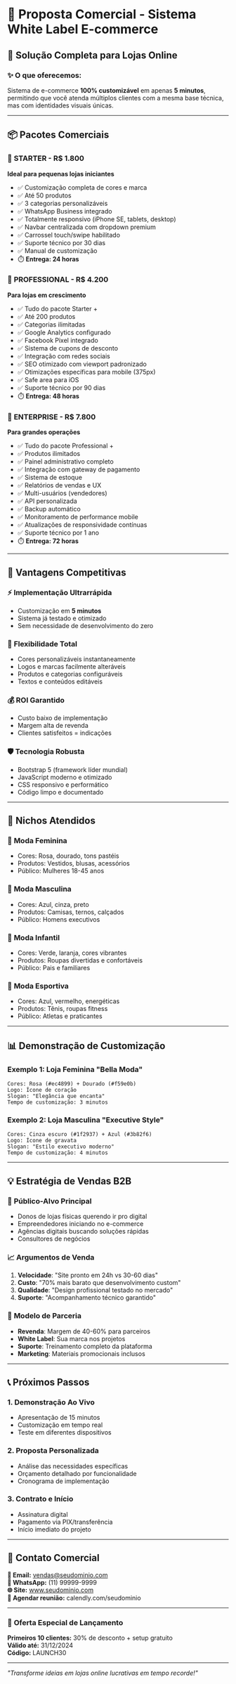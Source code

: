 # 💼 Proposta Comercial - Sistema White Label E-commerce

## 🎯 Solução Completa para Lojas Online

### ✨ O que oferecemos:
Sistema de e-commerce **100% customizável** em apenas **5 minutos**, permitindo que você atenda múltiplos clientes com a mesma base técnica, mas com identidades visuais únicas.

---

## 📦 Pacotes Comerciais

### 🥉 **STARTER** - R$ 1.800
**Ideal para pequenas lojas iniciantes**
- ✅ Customização completa de cores e marca
- ✅ Até 50 produtos
- ✅ 3 categorias personalizáveis
- ✅ WhatsApp Business integrado
- ✅ Totalmente responsivo (iPhone SE, tablets, desktop)
- ✅ Navbar centralizada com dropdown premium
- ✅ Carrossel touch/swipe habilitado
- ✅ Suporte técnico por 30 dias
- ✅ Manual de customização
- ⏱️ **Entrega: 24 horas**

### 🥈 **PROFESSIONAL** - R$ 4.200
**Para lojas em crescimento**
- ✅ Tudo do pacote Starter +
- ✅ Até 200 produtos
- ✅ Categorias ilimitadas
- ✅ Google Analytics configurado
- ✅ Facebook Pixel integrado
- ✅ Sistema de cupons de desconto
- ✅ Integração com redes sociais
- ✅ SEO otimizado com viewport padronizado
- ✅ Otimizações específicas para mobile (375px)
- ✅ Safe area para iOS
- ✅ Suporte técnico por 90 dias
- ⏱️ **Entrega: 48 horas**

### 🥇 **ENTERPRISE** - R$ 7.800
**Para grandes operações**
- ✅ Tudo do pacote Professional +
- ✅ Produtos ilimitados
- ✅ Painel administrativo completo
- ✅ Integração com gateway de pagamento
- ✅ Sistema de estoque
- ✅ Relatórios de vendas e UX
- ✅ Multi-usuários (vendedores)
- ✅ API personalizada
- ✅ Backup automático
- ✅ Monitoramento de performance mobile
- ✅ Atualizações de responsividade contínuas
- ✅ Suporte técnico por 1 ano
- ⏱️ **Entrega: 72 horas**

---

## 🚀 Vantagens Competitivas

### ⚡ **Implementação Ultrarrápida**
- Customização em **5 minutos**
- Sistema já testado e otimizado
- Sem necessidade de desenvolvimento do zero

### 🎨 **Flexibilidade Total**
- Cores personalizáveis instantaneamente
- Logos e marcas facilmente alteráveis
- Produtos e categorias configuráveis
- Textos e conteúdos editáveis

### 💰 **ROI Garantido**
- Custo baixo de implementação
- Margem alta de revenda
- Clientes satisfeitos = indicações

### 🛡️ **Tecnologia Robusta**
- Bootstrap 5 (framework líder mundial)
- JavaScript moderno e otimizado
- CSS responsivo e performático
- Código limpo e documentado

---

## 🎯 Nichos Atendidos

### 👗 **Moda Feminina**
- Cores: Rosa, dourado, tons pastéis
- Produtos: Vestidos, blusas, acessórios
- Público: Mulheres 18-45 anos

### 👔 **Moda Masculina**
- Cores: Azul, cinza, preto
- Produtos: Camisas, ternos, calçados
- Público: Homens executivos

### 👶 **Moda Infantil**
- Cores: Verde, laranja, cores vibrantes
- Produtos: Roupas divertidas e confortáveis
- Público: Pais e familiares

### 👟 **Moda Esportiva**
- Cores: Azul, vermelho, energéticas
- Produtos: Tênis, roupas fitness
- Público: Atletas e praticantes

---

## 📊 Demonstração de Customização

### Exemplo 1: Loja Feminina "Bella Moda"
```
Cores: Rosa (#ec4899) + Dourado (#f59e0b)
Logo: Ícone de coração
Slogan: "Elegância que encanta"
Tempo de customização: 3 minutos
```

### Exemplo 2: Loja Masculina "Executive Style"
```
Cores: Cinza escuro (#1f2937) + Azul (#3b82f6)
Logo: Ícone de gravata
Slogan: "Estilo executivo moderno"
Tempo de customização: 4 minutos
```

---

## 💡 Estratégia de Vendas B2B

### 🎯 **Público-Alvo Principal**
- Donos de lojas físicas querendo ir pro digital
- Empreendedores iniciando no e-commerce
- Agências digitais buscando soluções rápidas
- Consultores de negócios

### 📈 **Argumentos de Venda**
1. **Velocidade**: "Site pronto em 24h vs 30-60 dias"
2. **Custo**: "70% mais barato que desenvolvimento custom"
3. **Qualidade**: "Design profissional testado no mercado"
4. **Suporte**: "Acompanhamento técnico garantido"

### 🤝 **Modelo de Parceria**
- **Revenda**: Margem de 40-60% para parceiros
- **White Label**: Sua marca nos projetos
- **Suporte**: Treinamento completo da plataforma
- **Marketing**: Materiais promocionais inclusos

---

## 📞 Próximos Passos

### 1. **Demonstração Ao Vivo**
- Apresentação de 15 minutos
- Customização em tempo real
- Teste em diferentes dispositivos

### 2. **Proposta Personalizada**
- Análise das necessidades específicas
- Orçamento detalhado por funcionalidade
- Cronograma de implementação

### 3. **Contrato e Início**
- Assinatura digital
- Pagamento via PIX/transferência
- Início imediato do projeto

---

## 📱 Contato Comercial

**📧 Email:** vendas@seudominio.com  
**📱 WhatsApp:** (11) 99999-9999  
**🌐 Site:** www.seudominio.com  
**📅 Agendar reunião:** calendly.com/seudominio

---

### 🎁 **Oferta Especial de Lançamento**
**Primeiros 10 clientes:** 30% de desconto + setup gratuito  
**Válido até:** 31/12/2024  
**Código:** LAUNCH30

---

*"Transforme ideias em lojas online lucrativas em tempo recorde!"*
